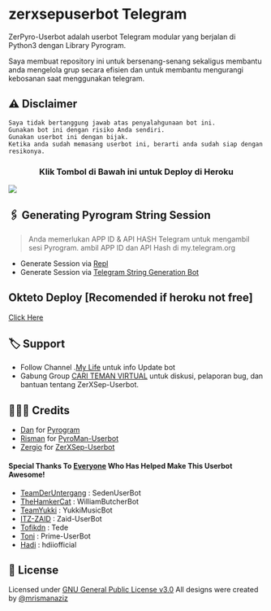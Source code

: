 # zerxsepuserbot Telegram

ZerPyro-Userbot adalah userbot Telegram modular yang berjalan di Python3 dengan Library Pyrogram.

Saya membuat repository ini untuk bersenang-senang sekaligus membantu anda mengelola grup secara efisien dan untuk membantu mengurangi kebosanan saat menggunakan telegram.

## ⚠️ Disclaimer

```
Saya tidak bertanggung jawab atas penyalahgunaan bot ini.
Gunakan bot ini dengan risiko Anda sendiri.
Gunakan userbot ini dengan bijak.
Ketika anda sudah memasang userbot ini, berarti anda sudah siap dengan resikonya.
```

<h3 align="center">Klik Tombol di Bawah ini untuk Deploy di Heroku</h3>
<a href="https://heroku.com/deploy?template=https://github.com/zergiiorvdra/zeruserbot"><img src="https://www.herokucdn.com/deploy/button.svg"></a>
</div>

## 🖇 Generating Pyrogram String Session
    
> Anda memerlukan APP ID & API HASH Telegram untuk mengambil sesi Pyrogram. ambil APP ID dan API Hash di my.telegram.org
- Generate Session via <a href="https://repl.it/@mrismanaziz/stringen?lite=1&outputonly=1">Repl</a>
- Generate Session via <a href="https://t.me/KarString_bot">Telegram String Generation Bot</a>

## Okteto Deploy [Recomended if heroku not free]
  <a href="https://okteto.com">Click Here</a>

## 🏷 Support

- Follow Channel .[My Life](https://t.me/ctvaselole) untuk info Update bot 
- Gabung Group [CARI TEMAN VIRTUAL](https://t.me/Cari_Teman_Virtualx) untuk diskusi, pelaporan bug, dan bantuan tentang ZerXSep-Userbot.

## 👨🏻‍💻 Credits
-  [Dan](https://github.com/delivrance) for [Pyrogram](https://github.com/pyrogram/pyrogram)
-  [Risman](https://github.com/mrismanaziz) for [PyroMan-Userbot](https://github.com/mrismanaziz/PyroMan-Userbot)
-  [Zergio](https://github.com/zergiiorvdra) for [ZerXSep-Userbot](https://github.com/zergiiorvdra/zeruserbot)

#### Special Thanks To [Everyone](https://github.com/mrismanaziz/PyroMan-Userbot/graphs/contributors) Who Has Helped Make This Userbot Awesome!
-  [TeamDerUntergang](https://github.com/TeamDerUntergang/Telegram-SedenUserBot) : SedenUserBot
-  [TheHamkerCat](https://github.com/TheHamkerCat/WilliamButcherBot) : WilliamButcherBot
-  [TeamYukki](https://github.com/TeamYukki/YukkiMusicBot) : YukkiMusicBot
-  [ITZ-ZAID](https://github.com/ITZ-ZAID) : Zaid-UserBot
-  [Tofikdn](https://github.com/tofikdn) : Tede
-  [Toni](https://github.com/Toni880) : Prime-UserBot
-  [Hadi](https://github.com/hdiiofficial) : hdiiofficial

## 📑 License
Licensed under [GNU General Public License v3.0](https://github.com/mrismanaziz/PyroMan-Userbot/blob/Man-Userbot/LICENSE) All designs were created by [@mrismanaziz](https://github.com/mrismanaziz)
